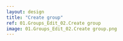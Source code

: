 ```yaml
---
layout: design
title: "Create group"
ref: 01.Groups_Edit_02.Create group
image: 01.Groups_Edit_02.Create group.png
---
```

